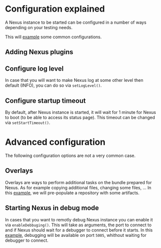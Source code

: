 Configuration explained
=======================

A Nexus instance to be started can be configured in a number of ways depending on your testing needs.

This will [example](NRPITSExample11IT.java) some common configurations.


Adding Nexus plugins
--------------------

Configure log level
-------------------
In case that you will want to make Nexus log at some other level then default (INFO), you can do so via `setLogLevel()`.

Configure startup timeout
-------------------------
By default, after Nexus instance is started, it will wait for 1 minute for Nexus to boot (to be able to access its status page).
This timeout can be changed via `setStartTimeout()`.

Advanced configuration
======================

The following configuration options are not a very common case.


Overlays
--------
Overlays are ways to perform additional tasks on the bundle prepared for Nexus. As for example copying additional files, changing some files, ...
In this [example](NRPITSExample12IT.java), we will pre-populate a repository with some artifacts.

Starting Nexus in debug mode
----------------------------
In cases that you want to remotly debug Nexus instance you can enable it via `enableDebbuging()`.
This will take as arguments, the port to connect to and if Nexus should wait for a debugger to connect before it starts.
In this [example](NRPITSExample13IT.java), debugging will be available on port `5005`, whithout waiting for debugger to connect.
